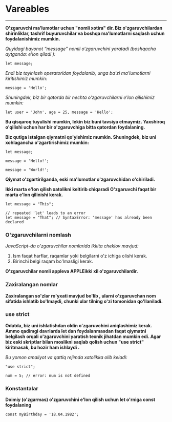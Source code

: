 # Vareables

---

**O'zgaruvchi ma'lumotlar uchun "nomli xotira" dir. Biz o'zgaruvchilardan shirinliklar, tashrif buyuruvchilar va boshqa ma'lumotlarni saqlash uchun foydalanishimiz mumkin.**

_Quyidagi bayonot “message” nomli o‘zgaruvchini yaratadi (boshqacha aytganda: e’lon qiladi ):_

`let message;`

_Endi biz tayinlash operatoridan foydalanib, unga ba'zi ma'lumotlarni kiritishimiz mumkin:_

`message = 'Hello';`

_Shuningdek, biz bir qatorda bir nechta o'zgaruvchilarni e'lon qilishimiz mumkin:_

`let user = 'John', age = 25, message = 'Hello';`

**Bu qisqaroq tuyulishi mumkin, lekin biz buni tavsiya etmaymiz. Yaxshiroq o'qilishi uchun har bir o'zgaruvchiga bitta qatordan foydalaning.**

**Biz qutiga istalgan qiymatni qo'yishimiz mumkin. Shuningdek, biz uni xohlagancha o'zgartirishimiz mumkin:**

```
let message;

message = 'Hello!';

message = 'World!';
```

**Qiymat o'zgartirilganda, eski ma'lumotlar o'zgaruvchidan o'chiriladi.**

**Ikki marta e'lon qilish xatolikni keltirib chiqaradi O'zgaruvchi faqat bir marta e'lon qilinishi kerak.**

```
let message = "This";

// repeated 'let' leads to an error
let message = "That"; // SyntaxError: 'message' has already been declared
```

### O'zgaruvchilarni nomlash

_JavaScript-da o'zgaruvchilar nomlarida ikkita cheklov mavjud:_

1. Ism faqat harflar, raqamlar yoki belgilarni o'z ichiga olishi kerak.
2. Birinchi belgi raqam bo'lmasligi kerak.

**O'zgaruvchilar nomli appleva APPLEikki xil o'zgaruvchilardir.**

### Zaxiralangan nomlar

**Zaxiralangan so'zlar ro'yxati mavjud bo'lib , ularni o'zgaruvchan nom sifatida ishlatib bo'lmaydi, chunki ular tilning o'zi tomonidan qo'llaniladi.**

### use strict

**Odatda, biz uni ishlatishdan oldin o'zgaruvchini aniqlashimiz kerak. Ammo qadimgi davrlarda let dan foydalanmasdan faqat qiymatni belgilash orqali o'zgaruvchini yaratish texnik jihatdan mumkin edi. Agar biz eski skriptlar bilan moslikni saqlab qolish uchun "use strict" kiritmasak, bu hozir ham ishlaydi .**

_Bu yomon amaliyot va qattiq rejimda xatolikka olib keladi:_

```
"use strict";

num = 5; // error: num is not defined
```

### Konstantalar

**Doimiy (o'zgarmas) o'zgaruvchini e'lon qilish uchun let o'rniga const foydalaning**

`const myBirthday = '18.04.1982';`
